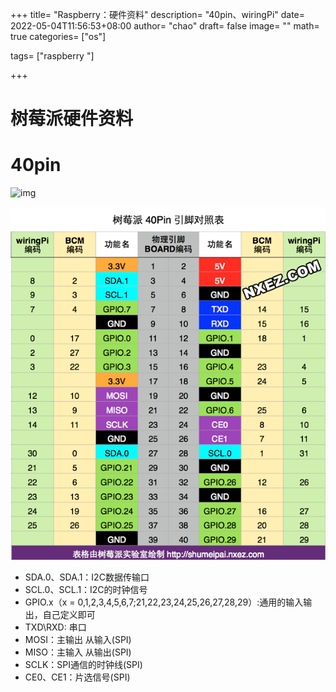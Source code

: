 +++
title= "Raspberry：硬件资料"
description= "40pin、wiringPi"
date= 2022-05-04T11:56:53+08:00
author= "chao"
draft= false
image= "" 
math= true
categories= ["os"]

tags=  ["raspberry "]

+++

# 树莓派硬件资料

# 40pin
![img](https://img2023.cnblogs.com/blog/1908118/202403/1908118-20240314114419357-296151626.png)


![img](images/rpi-pins-40-0.png)

- SDA.0、SDA.1：I2C数据传输口
- SCL.0、SCL.1：I2C的时钟信号
- GPIO.x（x = 0,1,2,3,4,5,6,7;21,22,23,24,25,26,27,28,29）:通用的输入输出，自己定义即可
- TXD\RXD: 串口
- MOSI：主输出  从输入(SPI)
- MISO：主输入  从输出(SPI)
- SCLK：SPI通信的时钟线(SPI)
- CE0、CE1：片选信号(SPI)

